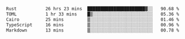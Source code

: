 <!--START_SECTION:waka-->

```txt
Rust           26 hrs 23 mins  ██████████████████████▓░░   90.68 %
TOML           1 hr 33 mins    █▒░░░░░░░░░░░░░░░░░░░░░░░   05.36 %
Cairo          25 mins         ▒░░░░░░░░░░░░░░░░░░░░░░░░   01.46 %
TypeScript     16 mins         ▒░░░░░░░░░░░░░░░░░░░░░░░░   00.96 %
Markdown       13 mins         ▒░░░░░░░░░░░░░░░░░░░░░░░░   00.78 %
```

<!--END_SECTION:waka-->